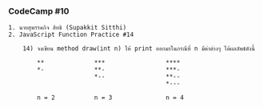 ### CodeCamp #10
    1. นายสุพรรคกิจ สิทธิ (Supakkit Sitthi)
    2. JavaScript Function Practice #14

        14) จงเขียน method draw(int n) ให้ print ออกมาในกรณีที่ n มีค่าต่างๆ ได้ผลลัพธ์ดังนี้

            **              ***                 ****
            *-              **-                 ***-
                            *--                 **--
                                                *---
            
            n = 2           n = 3               n = 4